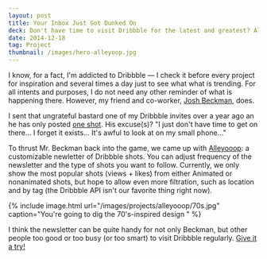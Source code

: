 ```yaml
---
layout: post
title: Your Inbox Just Got Dunked On
deck: Don't have time to visit Dribbble for the latest and greatest? Alleyooop allows for customized summaries of the week's best shots.
date: 2014-12-18
tag: Project
thumbnail: /images/hero-alleyoop.jpg
---
```


I know, for a fact, I'm addicted to Dribbble &mdash; I check it before every project for inspiration and several times a day just to see what what is trending. For all intents and purposes, I do not need any other reminder of what is happening there. However, my friend and co-worker, [Josh Beckman](http://www.andjosh.com), does.

I sent that ungrateful bastard one of my Dribbble invites over a year ago an he has only posted [one shot](https://dribbble.com/shots/1426532-Soundcloud-Logo-Animation?list=searches&amp;offset=0). His excuse(s)? "I just don't have time to get on there... I forget it exists... It's awful to look at on my small phone..." 
    
To thrust Mr. Beckman back into the game, we came up with [Alleyooop](http://www.alleyooop.info): a customizable newletter of Dribbble shots. You can adjust frequency of the newsletter and the type of shots you want to follow. Currently, we only show the most popular shots (views + likes) from either Animated or nonanimated shots, but hope to allow even more filtration, such as location and by tag (the Dribbble API isn't our favorite thing right now).

{% include image.html url="/images/projects/alleyooop/70s.jpg" caption="You're going to dig the 70's-inspired design " %}  

I think the newsletter can be quite handy for not only Beckman, but other people too good or too busy (or too smart) to visit Dribbble regularly. [Give it a try!](http://www.alleyooop.info)

